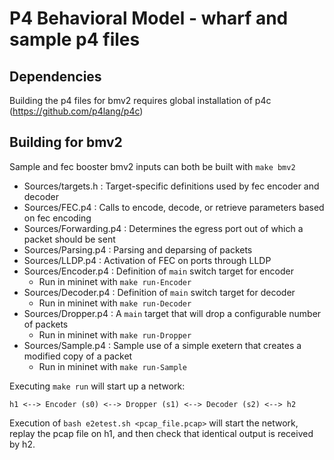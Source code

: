 # P4 Behavioral Model - wharf and sample p4 files

## Dependencies

Building the p4 files for bmv2 requires global installation of p4c (https://github.com/p4lang/p4c)

## Building for bmv2

Sample and fec booster bmv2 inputs can both be built with `make bmv2`

- Sources/targets.h : Target-specific definitions used by fec encoder and decoder
- Sources/FEC.p4 : Calls to encode, decode, or retrieve parameters based on fec encoding
- Sources/Forwarding.p4 : Determines the egress port out of which a packet should be sent
- Sources/Parsing.p4 : Parsing and deparsing of packets
- Sources/LLDP.p4 : Activation of FEC on ports through LLDP
- Sources/Encoder.p4 : Definition of `main` switch target for encoder
  - Run in mininet with `make run-Encoder`
- Sources/Decoder.p4 : Definition of `main` switch target for decoder
  - Run in mininet with `make run-Decoder`
- Sources/Dropper.p4 : A `main` target that will drop a configurable number of packets
  - Run in mininet with `make run-Dropper`
- Sources/Sample.p4 : Sample use of a simple exetern that creates a modified copy of a packet
  - Run in mininet with `make run-Sample`

Executing `make run` will start up a network:
```
h1 <--> Encoder (s0) <--> Dropper (s1) <--> Decoder (s2) <--> h2
```

Execution of `bash e2etest.sh <pcap_file.pcap>` will start the network,
replay the pcap file on h1, and then check that identical output
is received by h2.

